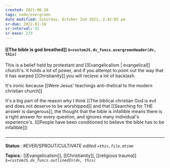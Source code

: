 ```yaml
---
created: 2021-06-28
tags: node/evergreen
date modified: Saturday, October 2nd 2021, 2:42:05 pm
sr-due: 2022-01-18
sr-interval: 41
sr-ease: 273
---
```


#### [[The bible is god breathed]] `$=customJS.dv_funcs.evergreenHeader(dv, this)`

This is a belief held by protestant and [[Evangelicalism | evangelical]] church's. It holds a lot of power, and if you attempt to point out the way that it has warped [[Christianity]] you will recieve a lot of backlash.

It's ironic because [[Were Jesus' teachings anti-thetical to the modern christian church]]

It's a big part of the reason why I think [[The biblical christian God is evil and does not deserve to be worshipped]] and that [[Searching for THE answer is dangerous]], the thought that the bible is infallible means there is a right answer for every question, and ignores many individual's experience's. ([[People have been conditioned to believe the bible has to be infallible]])

### <hr class="footnote"/>

**Status**:: #EVER/SPROUT/CULTIVATE
*edited `=this.file.mtime`*

**Topics**:: [[Evangelicalism]], [[Christianity]], [[religious trauma]]
*`$=customJS.dv_funcs.outlinedIn(dv, this)`*
